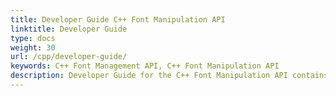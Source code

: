 ```yaml
---
title: Developer Guide C++ Font Manipulation API
linktitle: Developer Guide
type: docs
weight: 30
url: /cpp/developer-guide/
keywords: C++ Font Management API, C++ Font Manipulation API
description: Developer Guide for the C++ Font Manipulation API contains topics to assist developers working with TrueType and OpenType Fonts, Type1 Fonts, and CFF Fonts.
---
```



